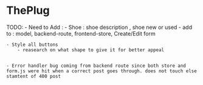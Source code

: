 # ThePlug

TODO:
    - Need to Add :
        - Shoe : shoe description , shoe new or used
            - add to : model, backend-route, frontend-store, Create/Edit form

    - Style all buttons
        - reasearch on what shape to give it for better appeal


    - Error handler bug coming from backend route since both store and form.js were hit when a correct post goes through. does not touch else stamtent of 400 post
